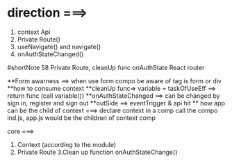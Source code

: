 # direction ===> 
   1. context Api 
   2. Private Route()
   3. useNavigate() and navigate() 
   4. onAuthStateChanged() 
   
#shortNote
58 Private Route, cleanUp func onAuthState React router 

**Form awarness ==> when use form compo be aware of  tag is form or div 
**how to consume context 
**cleanUp func=> variable = taskOfUseEff ==> return func (call variable())
**onAuthStateChanged ==> can be changed by sign in, register and sign out 
**outSide ==> eventTrigger & api hit 
** how app can be the child of context ===> declare context in a comp call the compo ind.js, app.js would be the children of context comp 
 
core ===> 
1. Context (according to the module) 
2. Private Route 
3.Clean up function onAuthStateChange()

